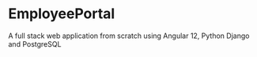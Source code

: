 # EmployeePortal
 A full stack web application from scratch using Angular 12, Python Django and PostgreSQL
